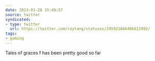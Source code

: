 ```yaml
---
date: 2013-01-28 15:49:57
source: twitter
syndicated:
- type: twitter
  url: https://twitter.com/roytang/statuses/295921666406612992/
tags:
- gaming
---
```


Tales of graces f has been pretty good so far